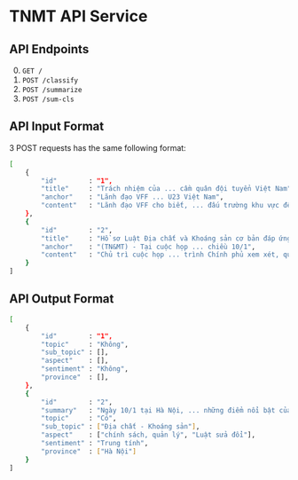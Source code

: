 # TNMT API Service

## API Endpoints
0. `GET /`
1. `POST /classify`
2. `POST /summarize`
3. `POST /sum-cls`


## API Input Format
3 POST requests has the same following format:
```bash
[
    {
        "id"        : "1",
        "title"     : "Trách nhiệm của ... cầm quân đội tuyển Việt Nam",
        "anchor"    : "Lãnh đạo VFF ... U23 Việt Nam",
        "content"   : "Lãnh đạo VFF cho biết, ... đấu trường khu vực đến châu lục."
    },
    {
        "id"        : "2",
        "title"     : "Hồ sơ Luật Địa chất và Khoáng sản cơ bản đáp ứng yêu cầu",
        "anchor"    : "(TN&MT) - Tại cuộc họp ... chiều 10/1",
        "content"   : "Chủ trì cuộc họp ... trình Chính phủ xem xét, quyết định."
    }
]
```

## API Output Format
```bash
[
    {
        "id"        : "1",                          
        "topic"     : "Không",                           
        "sub_topic" : [],                
        "aspect"    : [],         
        "sentiment" : "Không",                      
        "province"  : [],
    },
    {
        "id"        : "2",
        "summary"   : "Ngày 10/1 tại Hà Nội, ... những điểm nổi bật của dự thảo.",
        "topic"     : "Có",
        "sub_topic" : ["Địa chất - Khoáng sản"],
        "aspect"    : ["chính sách, quản lý", "Luật sửa đổi"],
        "sentiment" : "Trung tính",
        "province"  : ["Hà Nội"]
    }
]
```